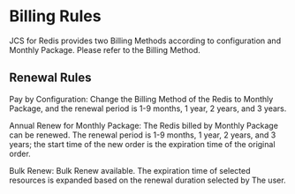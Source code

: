 ﻿# Billing Rules

JCS for Redis provides two Billing Methods according to configuration and Monthly Package. Please refer to the Billing Method. 

## Renewal Rules
Pay by Configuration: Change the Billing Method of the Redis to Monthly Package, and the renewal period is 1-9 months, 1 year, 2 years, and 3 years.

Annual Renew for Monthly Package: The Redis billed by Monthly Package can be renewed. The renewal period is 1-9 months, 1 year, 2 years, and 3 years; the start time of the new order is the expiration time of the original order.

Bulk Renew: Bulk Renew available. The expiration time of selected resources is expanded based on the renewal duration selected by The user.
